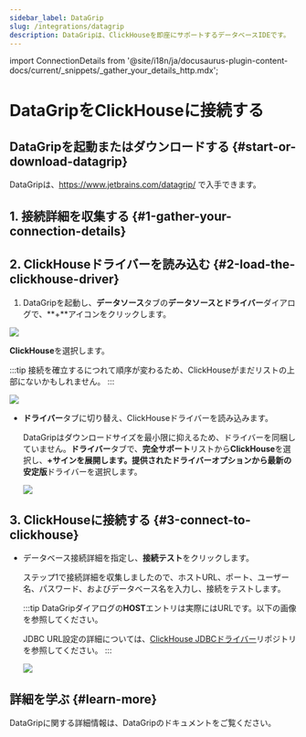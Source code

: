 ```yaml
---
sidebar_label: DataGrip
slug: /integrations/datagrip
description: DataGripは、ClickHouseを即座にサポートするデータベースIDEです。
---
```

import ConnectionDetails from '@site/i18n/ja/docusaurus-plugin-content-docs/current/_snippets/_gather_your_details_http.mdx';

# DataGripをClickHouseに接続する

## DataGripを起動またはダウンロードする {#start-or-download-datagrip}

DataGripは、https://www.jetbrains.com/datagrip/ で入手できます。

## 1. 接続詳細を収集する {#1-gather-your-connection-details}
<ConnectionDetails />

## 2. ClickHouseドライバーを読み込む {#2-load-the-clickhouse-driver}

1. DataGripを起動し、**データソース**タブの**データソースとドライバー**ダイアログで、**+**アイコンをクリックします。

  ![](@site/i18n/ja/docusaurus-plugin-content-docs/current/integrations/sql-clients/images/datagrip-5.png)

  **ClickHouse**を選択します。

  :::tip
  接続を確立するにつれて順序が変わるため、ClickHouseがまだリストの上部にないかもしれません。
  :::

  ![](@site/i18n/ja/docusaurus-plugin-content-docs/current/integrations/sql-clients/images/datagrip-6.png)

- **ドライバー**タブに切り替え、ClickHouseドライバーを読み込みます。

  DataGripはダウンロードサイズを最小限に抑えるため、ドライバーを同梱していません。**ドライバー**タブで、**完全サポート**リストから**ClickHouse**を選択し、**+**サインを展開します。**提供されたドライバー**オプションから**最新の安定版**ドライバーを選択します。

  ![](@site/i18n/ja/docusaurus-plugin-content-docs/current/integrations/sql-clients/images/datagrip-1.png)

## 3. ClickHouseに接続する {#3-connect-to-clickhouse}

- データベース接続詳細を指定し、**接続テスト**をクリックします。

  ステップ1で接続詳細を収集しましたので、ホストURL、ポート、ユーザー名、パスワード、およびデータベース名を入力し、接続をテストします。

  :::tip
  DataGripダイアログの**HOST**エントリは実際にはURLです。以下の画像を参照してください。

  JDBC URL設定の詳細については、[ClickHouse JDBCドライバー](https://github.com/ClickHouse/clickhouse-java)リポジトリを参照してください。
  :::

  ![](@site/i18n/ja/docusaurus-plugin-content-docs/current/integrations/sql-clients/images/datagrip-7.png)

## 詳細を学ぶ {#learn-more}

DataGripに関する詳細情報は、DataGripのドキュメントをご覧ください。

